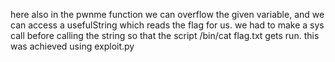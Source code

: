 here also in the pwnme function we can overflow the given variable, and we can access a usefulString which reads the flag for us.
we had to make a sys call before calling the string so that the script /bin/cat flag.txt gets run.
this was achieved using exploit.py
